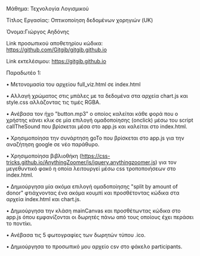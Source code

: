 Μάθημα: Τεχνολογία Λογισμικού

Τίτλος Εργασίας: Οπτικοποίηση δεδομένων χορηγιών (UK)

Όνομα:Γιώργος Αηδόνης

Link προσωπικού αποθετηρίου κώδικα: https://github.com/Gitgib/gitgib.github.io

Link εκτελέσιμου: https://gitgib.github.io

Παραδωτέο 1:

• Μετονομασία του αρχείου full_viz.html σε index.html

• Αλλαγή χρώματος στις μπάλες με τα δεδομένα στα αρχεία chart.js και style.css αλλάζοντας τις τιμές RGBA.

• Ανέβασα τον ήχο "button.mp3" ο οποίος καλείται κάθε φορά που ο χρήστης κάνει κλικ σε μία επιλογή ομαδοποίησης (onclick) μέσω του script callTheSound που βρίσκεται μέσα στο app.js και καλείται στο index.html.

• Χρησιμοποίησα την συνάρτηση goTo που βρίσκεται στο app.js για την αναζήτηση google σε νέο παράθυρο.

• Χρησιμοποίησα βιβλιοθήκη (https://css-tricks.github.io/AnythingZoomer/js/jquery.anythingzoomer.js) για τον μεγεθυντικό φακό η οποία λειτουργεί μέσω css τροποποιήσεων στο index.html.

• Δημιούργησα μία ακόμα επιλογή ομαδοποίησης "split by amount of donor" φτιάχνοντας ένα ακόμα κουμπί και προσθέτοντας κώδικα στα αρχεία index.html και chart.js.

• Δημιούργησα την κλάση mainCanvas και προσθέτωντας κώδικα στο app.js  όπου εμφανίζονται οι δωρητές πάνω από τους οποίους έχει περάσει το ποντίκι.

• Ανέβασα τις 5 φωτογραφίες των δωρητών τύπου .ico.

• Δημιούργησα το προσωπικό μου αρχείο csv στο φάκελο participants.
